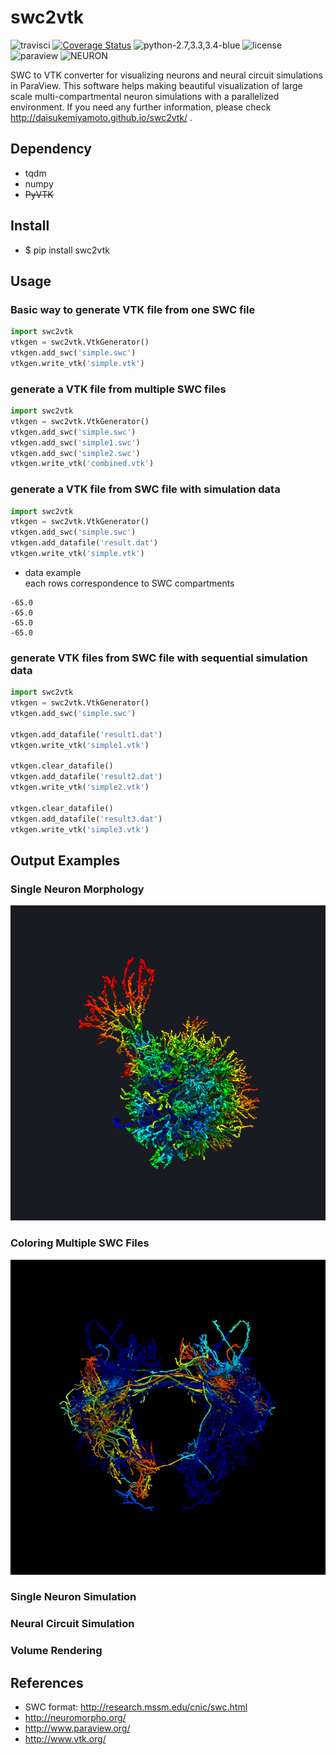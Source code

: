 # swc2vtk
![travisci](https://travis-ci.org/DaisukeMiyamoto/swc2vtk.svg?branch=master)
[![Coverage Status](https://coveralls.io/repos/github/DaisukeMiyamoto/swc2vtk/badge.svg?branch=master)](https://coveralls.io/github/DaisukeMiyamoto/swc2vtk?branch=master)
![python-2.7,3.3,3.4-blue](https://img.shields.io/badge/python-2.7,3.3,3.4-blue.svg)
![license](https://img.shields.io/badge/license-apache-blue.svg)
![paraview](https://img.shields.io/badge/Paraview-5.2-green.svg)
![NEURON](https://img.shields.io/badge/NEURON-7.4-green.svg)

SWC to VTK converter for visualizing neurons and neural circuit simulations in ParaView.
This software helps making beautiful visualization of large scale multi-compartmental neuron simulations with a parallelized environment.
If you need any further information, please check http://daisukemiyamoto.github.io/swc2vtk/ .


## Dependency
- tqdm
- numpy
- ~~PyVTK~~


## Install
- $ pip install swc2vtk


## Usage

### Basic way to generate VTK file from one SWC file
```python
import swc2vtk
vtkgen = swc2vtk.VtkGenerator()
vtkgen.add_swc('simple.swc')
vtkgen.write_vtk('simple.vtk')
```

### generate a VTK file from multiple SWC files
```python
import swc2vtk
vtkgen = swc2vtk.VtkGenerator()
vtkgen.add_swc('simple.swc')
vtkgen.add_swc('simple1.swc')
vtkgen.add_swc('simple2.swc')
vtkgen.write_vtk('combined.vtk')
```

### generate a VTK file from SWC file with simulation data
```python
import swc2vtk
vtkgen = swc2vtk.VtkGenerator()
vtkgen.add_swc('simple.swc')
vtkgen.add_datafile('result.dat')
vtkgen.write_vtk('simple.vtk')
```


- data example  
each rows correspondence to SWC compartments
```
-65.0
-65.0
-65.0
-65.0
```

### generate VTK files from SWC file with sequential simulation data
```python
import swc2vtk
vtkgen = swc2vtk.VtkGenerator()
vtkgen.add_swc('simple.swc')

vtkgen.add_datafile('result1.dat')
vtkgen.write_vtk('simple1.vtk')

vtkgen.clear_datafile()
vtkgen.add_datafile('result2.dat')
vtkgen.write_vtk('simple2.vtk')

vtkgen.clear_datafile()
vtkgen.add_datafile('result3.dat')
vtkgen.write_vtk('simple3.vtk')
```

## Output Examples
### Single Neuron Morphology
![single](https://github.com/DaisukeMiyamoto/swc2vtk/blob/master/_docs/_static/singleneuron_small.png)

### Coloring Multiple SWC Files
![simulation](https://github.com/DaisukeMiyamoto/swc2vtk/blob/master/_docs/_static/sb_simulation_top.png)

### Single Neuron Simulation

### Neural Circuit Simulation

### Volume Rendering


## References
- SWC format: http://research.mssm.edu/cnic/swc.html
- http://neuromorpho.org/
- http://www.paraview.org/
- http://www.vtk.org/

